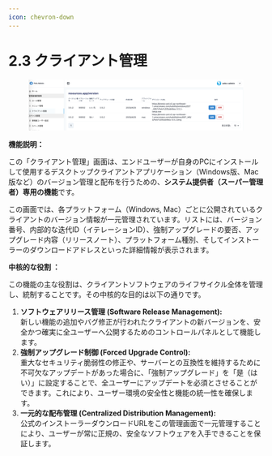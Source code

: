 ```yaml
---
icon: chevron-down
---
```


# 2.3 クライアント管理

<figure><img src="../../.gitbook/assets/image (1) (1) (1) (1) (1).png" alt=""><figcaption></figcaption></figure>

**機能説明：**

この「クライアント管理」画面は、エンドユーザーが自身のPCにインストールして使用するデスクトップクライアントアプリケーション（Windows版、Mac版など）のバージョン管理と配布を行うための、**システム提供者（スーパー管理者）専用の機能**です。

この画面では、各プラットフォーム（Windows, Mac）ごとに公開されているクライアントのバージョン情報が一元管理されています。リストには、バージョン番号、内部的な迭代ID（イテレーションID）、強制アップグレードの要否、アップグレード内容（リリースノート）、プラットフォーム種別、そしてインストーラーのダウンロードアドレスといった詳細情報が表示されます。



**中核的な役割 ：**

この機能の主な役割は、クライアントソフトウェアのライフサイクル全体を管理し、統制することです。その中核的な目的は以下の通りです。

1. **ソフトウェアリリース管理 (Software Release Management):**\
   新しい機能の追加やバグ修正が行われたクライアントの新バージョンを、安全かつ確実に全ユーザーへ公開するためのコントロールパネルとして機能します。
2. **強制アップグレード制御 (Forced Upgrade Control):**\
   重大なセキュリティ脆弱性の修正や、サーバーとの互換性を維持するために不可欠なアップデートがあった場合に、「強制アップグレード」を「是（はい）」に設定することで、全ユーザーにアップデートを必須とさせることができます。これにより、ユーザー環境の安全性と機能の統一性を確保します。
3. **一元的な配布管理 (Centralized Distribution Management):**\
   公式のインストーラーダウンロードURLをこの管理画面で一元管理することにより、ユーザーが常に正規の、安全なソフトウェアを入手できることを保証します。

